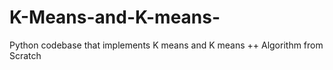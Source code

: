 # K-Means-and-K-means-
Python codebase that implements K means and K means ++ Algorithm from Scratch
